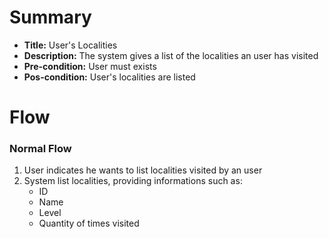 # Summary

- **Title:** User's Localities
- **Description:** The system gives a list of the localities an user has visited
- **Pre-condition:** User must exists
- **Pos-condition:** User's localities are listed

# Flow

### Normal Flow

1. User indicates he wants to list localities visited by an user
2. System list localities, providing informations such as:
    - ID
    - Name
    - Level
    - Quantity of times visited
